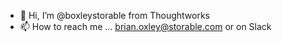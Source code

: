 - 👋 Hi, I’m @boxleystorable from Thoughtworks
- 📫 How to reach me ... <brian.oxley@storable.com> or on Slack

<!---
boxleystorable/boxleystorable is a ✨ special ✨ repository because its `README.md` (this file) appears on your GitHub profile.
You can click the Preview link to take a look at your changes.
--->
